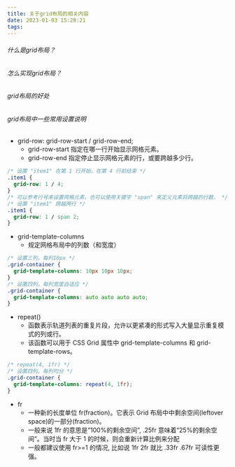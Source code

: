 ```yaml
---
title: 关于grid布局的相关内容
date: 2023-01-03 15:28:21
tags:
---
```


###### 什么是grid布局？
###### 怎么实现grid布局？
###### grid布局的好处
###### grid布局中一些常用设置说明
- grid-row: grid-row-start / grid-row-end;
  - grid-row-start	指定在哪一行开始显示网格元素。
  - grid-row-end	指定停止显示网格元素的行，或要跨越多少行。

<!-- more -->
```css
/* 设置 "item1" 在第 1 行开始，在第 4 行前结束 */
.item1 {
  grid-row: 1 / 4;
}
/* 可以参考行号来设置网格元素，也可以使用关键字 "span" 来定义元素将跨越的行数。 */
/* 设置 "item1" 跨越两行 */
.item1 {
  grid-row: 1 / span 2;
}
```
- grid-template-columns
  - 规定网格布局中的列数（和宽度）
```css
/* 设置三列，每列10px */
.grid-container {
  grid-template-columns: 10px 10px 10px;
}
/* 设置四列，每列宽度自适应 */
.grid-container {
  grid-template-columns: auto auto auto auto;
}
```
- repeat()
  - 函数表示轨道列表的重复片段，允许以更紧凑的形式写入大量显示重复模式的列或行。
  - 该函数可以用于 CSS Grid 属性中 grid-template-columns 和 grid-template-rows。
```css
/* repeat(4, 1fr) */
/* 设置四列，每列均分 */
.grid-container {
  grid-template-columns: repeat(4, 1fr);
}
```
- fr
  - 一种新的长度单位 fr(fraction)。它表示 Grid 布局中中剩余空间(leftover space)的一部分(fraction)。
  - 一般来说 1fr 的意思是“100%的剩余空间”, .25fr 意味着“25%的剩余空间”。当时当 fr 大于 1 的时候，则会重新计算比例来分配
  - 一般都建议使用 fr>=1 的情况, 比如说 1fr 2fr 就比 .33fr .67fr 可读性更强。
